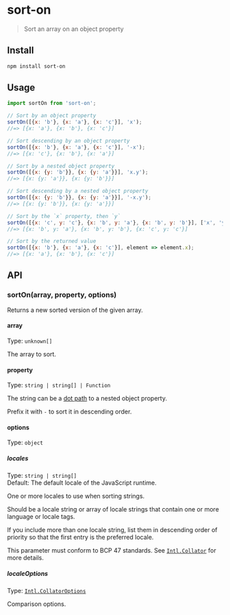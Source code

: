 # sort-on

> Sort an array on an object property

## Install

```sh
npm install sort-on
```

## Usage

```js
import sortOn from 'sort-on';

// Sort by an object property
sortOn([{x: 'b'}, {x: 'a'}, {x: 'c'}], 'x');
//=> [{x: 'a'}, {x: 'b'}, {x: 'c'}]

// Sort descending by an object property
sortOn([{x: 'b'}, {x: 'a'}, {x: 'c'}], '-x');
//=> [{x: 'c'}, {x: 'b'}, {x: 'a'}]

// Sort by a nested object property
sortOn([{x: {y: 'b'}}, {x: {y: 'a'}}], 'x.y');
//=> [{x: {y: 'a'}}, {x: {y: 'b'}}]

// Sort descending by a nested object property
sortOn([{x: {y: 'b'}}, {x: {y: 'a'}}], '-x.y');
//=> [{x: {y: 'b'}}, {x: {y: 'a'}}]

// Sort by the `x` property, then `y`
sortOn([{x: 'c', y: 'c'}, {x: 'b', y: 'a'}, {x: 'b', y: 'b'}], ['x', 'y']);
//=> [{x: 'b', y: 'a'}, {x: 'b', y: 'b'}, {x: 'c', y: 'c'}]

// Sort by the returned value
sortOn([{x: 'b'}, {x: 'a'}, {x: 'c'}], element => element.x);
//=> [{x: 'a'}, {x: 'b'}, {x: 'c'}]
```

## API

### sortOn(array, property, options)

Returns a new sorted version of the given array.

#### array

Type: `unknown[]`

The array to sort.

#### property

Type: `string | string[] | Function`

The string can be a [dot path](https://github.com/sindresorhus/dot-prop) to a nested object property.

Prefix it with `-` to sort it in descending order.

#### options

Type: `object`

##### locales

Type: `string | string[]`\
Default: The default locale of the JavaScript runtime.

One or more locales to use when sorting strings.

Should be a locale string or array of locale strings that contain one or more language or locale tags.

If you include more than one locale string, list them in descending order of priority so that the first entry is the preferred locale.

This parameter must conform to BCP 47 standards. See [`Intl.Collator`](https://developer.mozilla.org/en-US/docs/Web/JavaScript/Reference/Global_Objects/Intl/Collator/Collator) for more details.

##### localeOptions

Type: [`Intl.CollatorOptions`](https://developer.mozilla.org/en-US/docs/Web/JavaScript/Reference/Global_Objects/Intl/Collator/Collator#options)

Comparison options.
